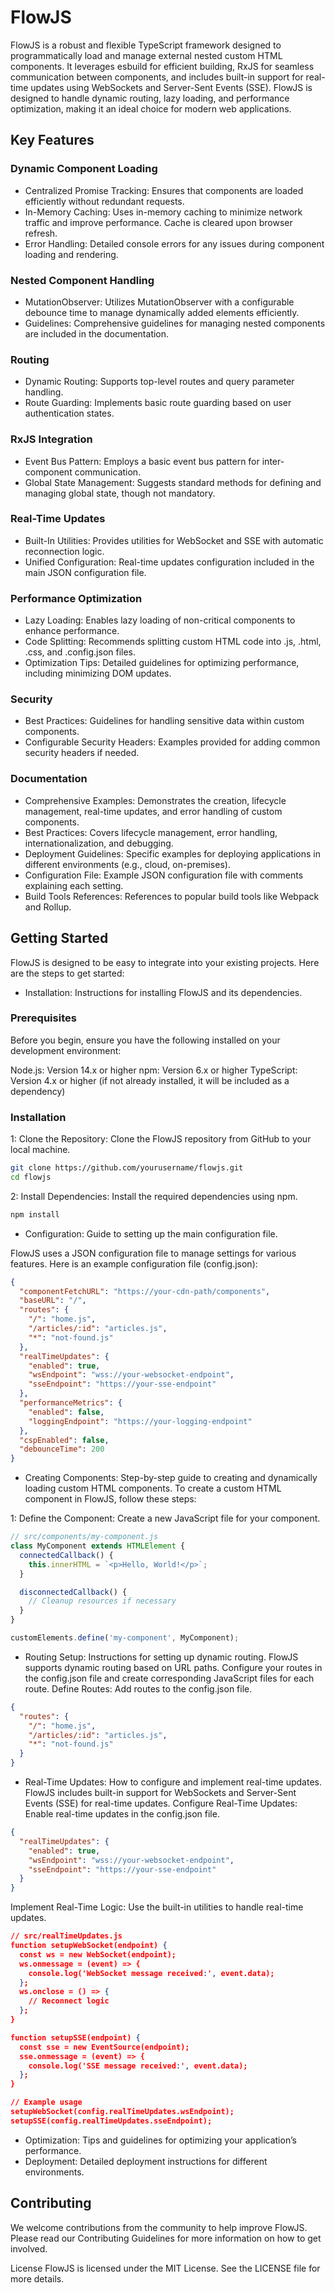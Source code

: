 # FlowJS
FlowJS is a robust and flexible TypeScript framework designed to programmatically load and manage external nested custom HTML components. It leverages esbuild for efficient building, RxJS for seamless communication between components, and includes built-in support for real-time updates using WebSockets and Server-Sent Events (SSE). FlowJS is designed to handle dynamic routing, lazy loading, and performance optimization, making it an ideal choice for modern web applications.

## Key Features

### Dynamic Component Loading
- Centralized Promise Tracking: Ensures that components are loaded efficiently without redundant requests.
- In-Memory Caching: Uses in-memory caching to minimize network traffic and improve performance. Cache is cleared upon browser refresh.
- Error Handling: Detailed console errors for any issues during component loading and rendering.
### Nested Component Handling
- MutationObserver: Utilizes MutationObserver with a configurable debounce time to manage dynamically added elements efficiently.
- Guidelines: Comprehensive guidelines for managing nested components are included in the documentation.
### Routing
- Dynamic Routing: Supports top-level routes and query parameter handling.
- Route Guarding: Implements basic route guarding based on user authentication states.
### RxJS Integration
- Event Bus Pattern: Employs a basic event bus pattern for inter-component communication.
- Global State Management: Suggests standard methods for defining and managing global state, though not mandatory.
### Real-Time Updates
- Built-In Utilities: Provides utilities for WebSocket and SSE with automatic reconnection logic.
- Unified Configuration: Real-time updates configuration included in the main JSON configuration file.
### Performance Optimization
- Lazy Loading: Enables lazy loading of non-critical components to enhance performance.
- Code Splitting: Recommends splitting custom HTML code into .js, .html, .css, and .config.json files.
- Optimization Tips: Detailed guidelines for optimizing performance, including minimizing DOM updates.
### Security
- Best Practices: Guidelines for handling sensitive data within custom components.
- Configurable Security Headers: Examples provided for adding common security headers if needed.
### Documentation
- Comprehensive Examples: Demonstrates the creation, lifecycle management, real-time updates, and error handling of custom components.
- Best Practices: Covers lifecycle management, error handling, internationalization, and debugging.
- Deployment Guidelines: Specific examples for deploying applications in different environments (e.g., cloud, on-premises).
- Configuration File: Example JSON configuration file with comments explaining each setting.
- Build Tools References: References to popular build tools like Webpack and Rollup.

## Getting Started
FlowJS is designed to be easy to integrate into your existing projects. Here are the steps to get started:

- Installation: Instructions for installing FlowJS and its dependencies.

### Prerequisites
Before you begin, ensure you have the following installed on your development environment:

Node.js: Version 14.x or higher
npm: Version 6.x or higher
TypeScript: Version 4.x or higher (if not already installed, it will be included as a dependency)

### Installation
1: Clone the Repository: Clone the FlowJS repository from GitHub to your local machine.

```bash
git clone https://github.com/yourusername/flowjs.git
cd flowjs
```

2: Install Dependencies: Install the required dependencies using npm.

```bash
npm install
```
- Configuration: Guide to setting up the main configuration file.

FlowJS uses a JSON configuration file to manage settings for various features. Here is an example configuration file (config.json):

```json
{
  "componentFetchURL": "https://your-cdn-path/components",
  "baseURL": "/",
  "routes": {
    "/": "home.js",
    "/articles/:id": "articles.js",
    "*": "not-found.js"
  },
  "realTimeUpdates": {
    "enabled": true,
    "wsEndpoint": "wss://your-websocket-endpoint",
    "sseEndpoint": "https://your-sse-endpoint"
  },
  "performanceMetrics": {
    "enabled": false,
    "loggingEndpoint": "https://your-logging-endpoint"
  },
  "cspEnabled": false,
  "debounceTime": 200
}
```

- Creating Components: Step-by-step guide to creating and dynamically loading custom HTML components.
To create a custom HTML component in FlowJS, follow these steps:

1: Define the Component: Create a new JavaScript file for your component.
```js
// src/components/my-component.js
class MyComponent extends HTMLElement {
  connectedCallback() {
    this.innerHTML = `<p>Hello, World!</p>`;
  }

  disconnectedCallback() {
    // Cleanup resources if necessary
  }
}

customElements.define('my-component', MyComponent);
```

- Routing Setup: Instructions for setting up dynamic routing.
FlowJS supports dynamic routing based on URL paths. Configure your routes in the config.json file and create corresponding JavaScript files for each route.
Define Routes: Add routes to the config.json file.
```json
{
  "routes": {
    "/": "home.js",
    "/articles/:id": "articles.js",
    "*": "not-found.js"
  }
}
```

- Real-Time Updates: How to configure and implement real-time updates.
FlowJS includes built-in support for WebSockets and Server-Sent Events (SSE) for real-time updates.
Configure Real-Time Updates: Enable real-time updates in the config.json file.

```json
{
  "realTimeUpdates": {
    "enabled": true,
    "wsEndpoint": "wss://your-websocket-endpoint",
    "sseEndpoint": "https://your-sse-endpoint"
  }
}
```
Implement Real-Time Logic: Use the built-in utilities to handle real-time updates.
```json
// src/realTimeUpdates.js
function setupWebSocket(endpoint) {
  const ws = new WebSocket(endpoint);
  ws.onmessage = (event) => {
    console.log('WebSocket message received:', event.data);
  };
  ws.onclose = () => {
    // Reconnect logic
  };
}

function setupSSE(endpoint) {
  const sse = new EventSource(endpoint);
  sse.onmessage = (event) => {
    console.log('SSE message received:', event.data);
  };
}

// Example usage
setupWebSocket(config.realTimeUpdates.wsEndpoint);
setupSSE(config.realTimeUpdates.sseEndpoint);
 ```


- Optimization: Tips and guidelines for optimizing your application’s performance.
- Deployment: Detailed deployment instructions for different environments.

## Contributing
We welcome contributions from the community to help improve FlowJS. Please read our Contributing Guidelines for more information on how to get involved.

License
FlowJS is licensed under the MIT License. See the LICENSE file for more details.
